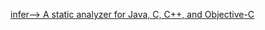 [infer-->        A static analyzer for Java, C, C++, and Objective-C      ](https://github.com//facebook/infer)

